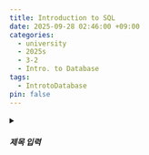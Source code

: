 ```yaml
---
title: Introduction to SQL
date: 2025-09-28 02:46:00 +09:00
categories:
  - university
  - 2025s
  - 3-2
  - Intro. to Database
tags:
  - IntrotoDatabase
pin: false
---
```

<details>
  <summary><h5> 제목 입력 </h5></summary>
  <ul>
   <li> 항목 1</li>
   <li> 항목 2</li>
   <li> 항목 3</li>
   <li> 항목 4</li>
  </ul>
</details>

<br>
